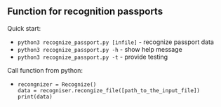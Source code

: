 ## Function for recognition passports

Quick start:
- ```python3 recognize_passport.py [infile]``` - recognize passport data
- ```python3 recognize_passport.py -h``` - show help message
- ```python3 recognize_passport.py -t``` - provide testing

Call function from python:
- ```
  recongnizer = Recognize()
  data = recogniser.recongize_file([path_to_the_input_file])
  print(data)
  ```
